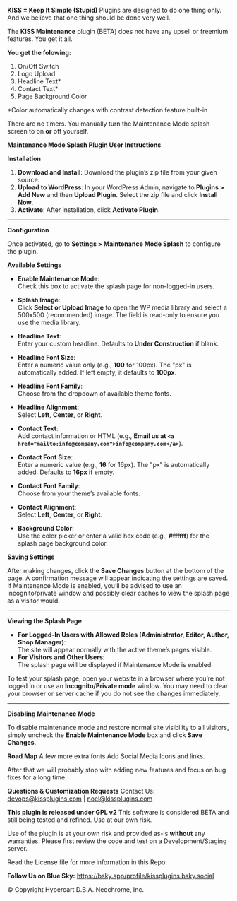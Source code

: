 **KISS = Keep It Simple (Stupid)** Plugins are designed to do one thing only. And we believe that one thing should be done very well.

The **KISS Maintenance** plugin (BETA) does not have any upsell or freemium features. You get it all.

**You get the folowing:**
1. On/Off Switch
2. Logo Upload
3. Headline Text* 
4. Contact Text*
5. Page Background Color

*Color automatically changes with contrast detection feature built-in

There are no timers. You manually turn the Maintenance Mode splash screen to on **or** off yourself.

**Maintenance Mode Splash Plugin User Instructions**

**Installation**

1. **Download and Install**: Download the plugin’s zip file from your given source.  
2. **Upload to WordPress**: In your WordPress Admin, navigate to **Plugins > Add New** and then **Upload Plugin**. Select the zip file and click **Install Now**.  
3. **Activate**: After installation, click **Activate Plugin**.

---

**Configuration**

Once activated, go to **Settings > Maintenance Mode Splash** to configure the plugin.

**Available Settings**

- **Enable Maintenance Mode**:  
  Check this box to activate the splash page for non-logged-in users.

- **Splash Image**:  
  Click **Select or Upload Image** to open the WP media library and select a 500x500 (recommended) image. The field is read-only to ensure you use the media library.

- **Headline Text**:  
  Enter your custom headline. Defaults to **Under Construction** if blank.

- **Headline Font Size**:  
  Enter a numeric value only (e.g., **100** for 100px). The "px" is automatically added. If left empty, it defaults to **100px**.

- **Headline Font Family**:  
  Choose from the dropdown of available theme fonts.

- **Headline Alignment**:  
  Select **Left**, **Center**, or **Right**.

- **Contact Text**:  
  Add contact information or HTML (e.g., **Email us at `<a href="mailto:info@company.com">info@company.com</a>`**).

- **Contact Font Size**:  
  Enter a numeric value (e.g., **16** for 16px). The "px" is automatically added. Defaults to **16px** if empty.

- **Contact Font Family**:  
  Choose from your theme’s available fonts.

- **Contact Alignment**:  
  Select **Left**, **Center**, or **Right**.

- **Background Color**:  
  Use the color picker or enter a valid hex code (e.g., **#ffffff**) for the splash page background color.

**Saving Settings**

After making changes, click the **Save Changes** button at the bottom of the page. A confirmation message will appear indicating the settings are saved. If Maintenance Mode is enabled, you’ll be advised to use an incognito/private window and possibly clear caches to view the splash page as a visitor would.

---

**Viewing the Splash Page**

- **For Logged-In Users with Allowed Roles (Administrator, Editor, Author, Shop Manager)**:  
  The site will appear normally with the active theme’s pages visible.  
- **For Visitors and Other Users**:  
  The splash page will be displayed if Maintenance Mode is enabled.

To test your splash page, open your website in a browser where you’re not logged in or use an **Incognito/Private mode** window. You may need to clear your browser or server cache if you do not see the changes immediately.

---

**Disabling Maintenance Mode**

To disable maintenance mode and restore normal site visibility to all visitors, simply uncheck the **Enable Maintenance Mode** box and click **Save Changes**.


**Road Map**
A few more extra fonts
Add Social Media Icons and links. 

After that we will probably stop with adding new features and focus on bug fixes for a long time.

**Questions & Customization Requests**
Contact Us: devops@kissplugins.com | noel@kissplugins.com

**This plugin is released under GPL v2**
This software is considered BETA and still being tested and refined. Use at our own risk.

Use of the plugin is at your own risk and provided as-is **without** any warranties.
Please first review the code and test on a Development/Staging server.

Read the License file for more information in this Repo.

**Follow Us on Blue Sky:**
https://bsky.app/profile/kissplugins.bsky.social

© Copyright Hypercart D.B.A. Neochrome, Inc.
